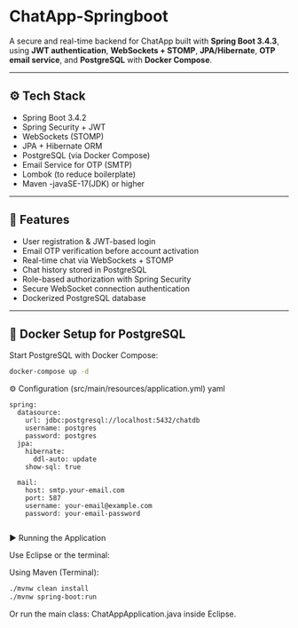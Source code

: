 # ChatApp-Springboot


A secure and real-time backend for ChatApp built with **Spring Boot 3.4.3**, using **JWT authentication**, **WebSockets + STOMP**, **JPA/Hibernate**, **OTP email service**, and **PostgreSQL** with **Docker Compose**.

---

## ⚙️ Tech Stack

- Spring Boot 3.4.2
- Spring Security + JWT
- WebSockets (STOMP)
- JPA + Hibernate ORM
- PostgreSQL (via Docker Compose)
- Email Service for OTP (SMTP)
- Lombok (to reduce boilerplate)
- Maven
-javaSE-17(JDK) or higher
---

## 🚀 Features

- User registration & JWT-based login
- Email OTP verification before account activation
- Real-time chat via WebSockets + STOMP
- Chat history stored in PostgreSQL
- Role-based authorization with Spring Security
- Secure WebSocket connection authentication
- Dockerized PostgreSQL database

---

## 🐳 Docker Setup for PostgreSQL

Start PostgreSQL with Docker Compose:

```bash
docker-compose up -d

```
⚙️ Configuration (src/main/resources/application.yml)
yaml

```
spring:
  datasource:
    url: jdbc:postgresql://localhost:5432/chatdb
    username: postgres
    password: postgres
  jpa:
    hibernate:
      ddl-auto: update
    show-sql: true

  mail:
    host: smtp.your-email.com
    port: 587
    username: your-email@example.com
    password: your-email-password
    
   ```
    
▶️ Running the Application

Use Eclipse or the terminal:

Using Maven (Terminal):

```bash
./mvnw clean install
./mvnw spring-boot:run
```
Or run the main class: ChatAppApplication.java inside Eclipse.


